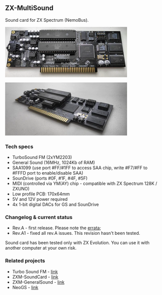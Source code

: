## ZX-MultiSound
Sound card for ZX Spectrum (NemoBus).

[![photo](images/revA.small.webp)](images/revA.webp?raw=true)

[![photo](images/revA-side.small.webp)](images/revA-side.webp?raw=true)

### Tech specs
* TurboSound FM (2xYM2203)
* General Sound (16MHz, 1024Kb of RAM)
* SAA1099 (use port #FF/#1FF to access SAA chip, write #F7/#FF to #FFFD port to enable/disable SAA)
* SounDrive (ports #0F, #1F, #4F, #5F)
* MIDI (controlled via YM(AY) chip - compatible with ZX Spectrum 128K / ZXUNO)
* Low profile PCB: 170x64mm
* 5V and 12V power required
* 4x 1-bit digital DACs for GS and SounDrive

### Changelog & current status
* Rev.A - first release. Please note the [errata](pcb/rev.A/ERRATA.txt);
* Rev.A1 - fixed all rev.A issues. This revision hasn't been tested.

Sound card has been tested only with ZX Evolution. You can use it with another computer at your own risk.

### Related projects
* Turbo Sound FM - [link](http://www.nedopc.com/TURBOSOUND/ts-fm.php)
* ZXM-SoundCard - [link](http://micklab.ru/My%20Soundcard/ZXMSoundCard.htm)
* ZXM-GeneralSound - [link](http://micklab.ru/My%20Soundcard/ZXMGeneralSound.htm)
* NeoGS - [link](http://www.nedopc.com/gs/ngs.php)
